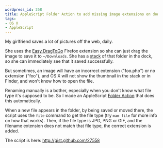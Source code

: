```yaml
--- 
wordpress_id: 258
title: AppleScript Folder Action to add missing image extensions on download
tags: 
- OS X
- AppleScript
---
```

My girlfriend saves a lot of pictures off the web, daily.

She uses the <a href="https://addons.mozilla.org/en-US/firefox/addon/6639">Easy DragToGo</a> Firefox extension so she can just drag the image to save it to <code>~/Downloads</code>. She has a <a href="http://www.apple.com/macosx/features/desktop.html">stack</a> of that folder in the dock, so she can immediately see that it saved successfully.

But sometimes, an image will have an incorrect extension ("foo.php") or no extension ("foo"), and OS X will not show the thumbnail in the stack or in Finder, and won't know how to open the file.

Renaming manually is a bother, especially when you don't know what file type it's supposed to be. So I made an AppleScript <a href="http://www.simplehelp.net/2007/01/30/folder-actions-for-os-x-explained-with-real-world-examples/">Folder Action</a> that does this automatically.

When a new file appears in the folder, by being saved or moved there, the script uses the <code>file</code> command to get the file type (try <code>man file</code> for more info on how that works). Then, if the file type is JPG, PNG or GIF, and the filename extension does not match that file type, the correct extension is added.

The script is here: <a href="http://gist.github.com/27558">http://gist.github.com/27558</a>
